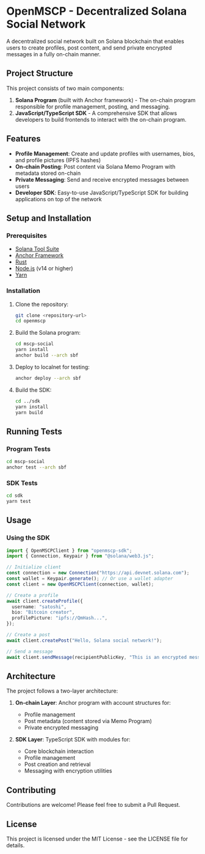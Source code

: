 # OpenMSCP - Decentralized Solana Social Network

A decentralized social network built on Solana blockchain that enables users to create profiles, post content, and send private encrypted messages in a fully on-chain manner.

## Project Structure

This project consists of two main components:

1. **Solana Program** (built with Anchor framework) - The on-chain program responsible for profile management, posting, and messaging.
2. **JavaScript/TypeScript SDK** - A comprehensive SDK that allows developers to build frontends to interact with the on-chain program.

## Features

- **Profile Management**: Create and update profiles with usernames, bios, and profile pictures (IPFS hashes)
- **On-chain Posting**: Post content via Solana Memo Program with metadata stored on-chain
- **Private Messaging**: Send and receive encrypted messages between users
- **Developer SDK**: Easy-to-use JavaScript/TypeScript SDK for building applications on top of the network

## Setup and Installation

### Prerequisites

- [Solana Tool Suite](https://docs.solana.com/cli/install-solana-cli-tools)
- [Anchor Framework](https://www.anchor-lang.com/docs/installation)
- [Rust](https://www.rust-lang.org/tools/install)
- [Node.js](https://nodejs.org/) (v14 or higher)
- [Yarn](https://yarnpkg.com/getting-started/install)

### Installation

1. Clone the repository:

   ```bash
   git clone <repository-url>
   cd openmscp
   ```

2. Build the Solana program:

   ```bash
   cd mscp-social
   yarn install
   anchor build --arch sbf
   ```

3. Deploy to localnet for testing:

   ```bash
   anchor deploy --arch sbf
   ```

4. Build the SDK:
   ```bash
   cd ../sdk
   yarn install
   yarn build
   ```

## Running Tests

### Program Tests

```bash
cd mscp-social
anchor test --arch sbf
```

### SDK Tests

```bash
cd sdk
yarn test
```

## Usage

### Using the SDK

```typescript
import { OpenMSCPClient } from "openmscp-sdk";
import { Connection, Keypair } from "@solana/web3.js";

// Initialize client
const connection = new Connection("https://api.devnet.solana.com");
const wallet = Keypair.generate(); // Or use a wallet adapter
const client = new OpenMSCPClient(connection, wallet);

// Create a profile
await client.createProfile({
  username: "satoshi",
  bio: "Bitcoin creator",
  profilePicture: "ipfs://QmHash...",
});

// Create a post
await client.createPost("Hello, Solana social network!");

// Send a message
await client.sendMessage(recipientPublicKey, "This is an encrypted message");
```

## Architecture

The project follows a two-layer architecture:

1. **On-chain Layer**: Anchor program with account structures for:

   - Profile management
   - Post metadata (content stored via Memo Program)
   - Private encrypted messaging

2. **SDK Layer**: TypeScript SDK with modules for:
   - Core blockchain interaction
   - Profile management
   - Post creation and retrieval
   - Messaging with encryption utilities

## Contributing

Contributions are welcome! Please feel free to submit a Pull Request.

## License

This project is licensed under the MIT License - see the LICENSE file for details.
